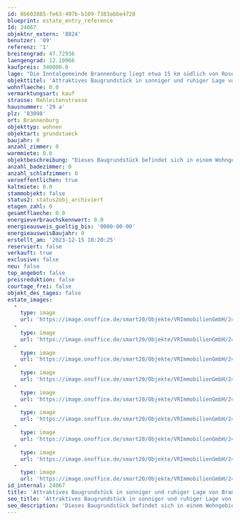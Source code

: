 ```yaml
---
id: 6b603885-fe63-497b-b109-7383abbe4728
blueprint: estate_entry_reference
Id: 24067
objektnr_extern: '8824'
benutzer: '89'
referenz: '1'
breitengrad: 47.72936
laengengrad: 12.10066
kaufpreis: 340000.0
lage: "Die Inntalgemeinde Brannenburg liegt etwa 15 km südlich von Rosenheim. Durch die Lage am Fuße der Bayerischen Alpen ist der Wendelstein (Talstation Zahnradbahn), das Sudelfeld und der Samerberg zum Greifen nah. Egal ob Kultur, sportliche Aktivitäten oder Vereinsleben - Brannenburg bietet in allen Bereichen umfassende Möglichkeiten. Einkaufsmöglichkeiten des täglichen Bedarfs, eine Grund- und Mittelschule, sowie eine Realschule sind vor Ort. Weiterführende Schulen befinden sich in Raubling, Rosenheim und Kufstein.\r\n\r\nAuch die Verkehrsanbindung ist sehr gut. Sie erreichen in wenigen Minuten direkt die Inntalautobahn A93 über die Anschlussstellen Brannenburg und Reischenhart. Von dort aus fahren Sie direkt weiter über das Inntaldreieck nach München sowie Salzburg. Auch die Anbindung nach Österreich liegt vor der Türe - bis zum Grenzübergang Kiefersfelden sind es nur ca. 19 Kilometer. Brannenburg hat auch einen Bahnhof. Mit dem Meridian reisen Sie bequem per Direktverbindung nach München (Fahrtzeit ca. 1 Stunde) oder Kufstein (Fahrtzeit ca. 20 Minuten). Zu den Hauptverkehrszeiten sogar im 30 Minuten-Takt."
objekttitel: 'Attraktives Baugrundstück in sonniger und ruhiger Lage von Brannenburg'
wohnflaeche: 0.0
vermarktungsart: kauf
strasse: Rehleitenstrasse
hausnummer: '29 a'
plz: '83098'
ort: Brannenburg
objekttyp: wohnen
objektart: grundstueck
baujahr: 0
anzahl_zimmer: 0
warmmiete: 0.0
objektbeschreibung: "Dieses Baugrundstück befindet sich in einem Wohngebiet mit sonniger und sehr ruhiger Lage in Brannenburg. Sie haben Ausblicke auf die umliegenden Berge insbesondere auf das Wendelsteinmassiv.\r\n\r\nDas Grundstück ist laut dem Bebauungsplan Nr. 40 / Kammerlanderweg (befindet sich in der finalen Aufstellung und Genehmigung) bebaubar mit einer\r\n\r\n- Doppelhaushälfte mit Garage/Carport\r\n- max. 2 Vollgeschosse\r\n- Wandhöhe max. 6,50 m\r\n- GRZ 0,35\r\n- Wohngebäude mit Satteldach, Dachneigung 22-26°\r\n\r\nGerne stellen wir Ihnen die Details des Bebauungsplans (in der Aufstellungsvariante) zur Verfügung.\r\n\r\nDie Erschließung ist bereits erfolgt und abgerechnet. Auch die Anschlüsse für die Fernwärmeversorgung liegen bereits zum Anschluss bereit.\r\n\r\nDas Grundstück eignet sich für eine zeitnahe Bebauung - finale Genehmigung des B-Plans vorausgesetzt. Diese wurde für das 1. Quartal 2024 in Aussicht gestellt.\r\n\r\nSichern Sie sich dieses schöne Baugrundstück im Neubaugebiet von Brannenburg\r\n - Wir freuen uns auf Ihre Anfrage!"
anzahl_badezimmer: 0
anzahl_schlafzimmer: 0
veroeffentlichen: true
kaltmiete: 0.0
stammobjekt: false
status2: status2obj_archiviert
etagen_zahl: 0
gesamtflaeche: 0.0
energieverbrauchskennwert: 0.0
energieausweis_gueltig_bis: '0000-00-00'
energieausweisBaujahr: 0
erstellt_am: '2023-12-15 10:20:25'
reserviert: false
verkauft: true
exclusive: false
neu: false
top_angebot: false
preisreduktion: false
courtage_frei: false
objekt_des_tages: false
estate_images:
  -
    type: image
    url: 'https://image.onoffice.de/smart20/Objekte/VRImmobilienGmbH/24067/_507025.jpg'
  -
    type: image
    url: 'https://image.onoffice.de/smart20/Objekte/VRImmobilienGmbH/24067/_507027.jpg'
  -
    type: image
    url: 'https://image.onoffice.de/smart20/Objekte/VRImmobilienGmbH/24067/_507029.jpg'
  -
    type: image
    url: 'https://image.onoffice.de/smart20/Objekte/VRImmobilienGmbH/24067/_507031.jpg'
  -
    type: image
    url: 'https://image.onoffice.de/smart20/Objekte/VRImmobilienGmbH/24067/_507033.jpg'
  -
    type: image
    url: 'https://image.onoffice.de/smart20/Objekte/VRImmobilienGmbH/24067/_507035.jpg'
  -
    type: image
    url: 'https://image.onoffice.de/smart20/Objekte/VRImmobilienGmbH/24067/_507037.jpg'
  -
    type: image
    url: 'https://image.onoffice.de/smart20/Objekte/VRImmobilienGmbH/24067/_507039.jpg'
  -
    type: image
    url: 'https://image.onoffice.de/smart20/Objekte/VRImmobilienGmbH/24067/_507041.jpg'
id_internal: 24067
title: 'Attraktives Baugrundstück in sonniger und ruhiger Lage von Brannenburg'
seo_title: 'Attraktives Baugrundstück in sonniger und ruhiger Lage von Brannenburg'
seo_description: 'Dieses Baugrundstück befindet sich in einem Wohngebiet mit sonniger und sehr ruhiger Lage in Brannenburg. Sie haben Ausblicke auf die umliegenden Berge insbeso'
---
```

